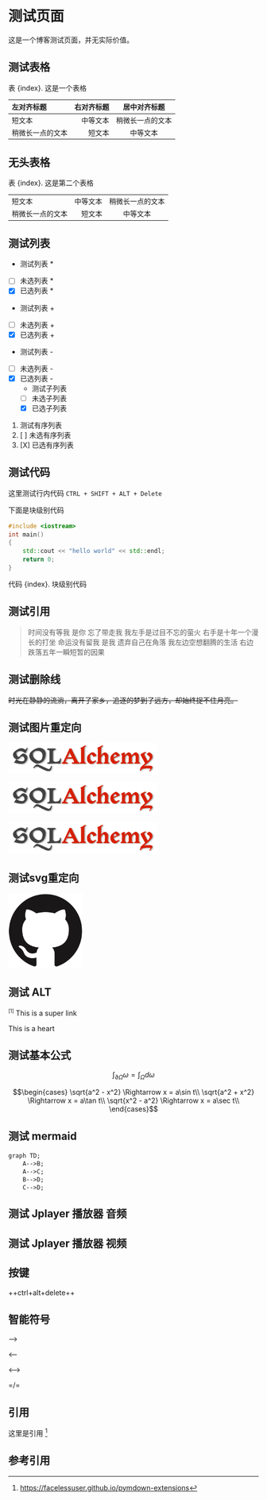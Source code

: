 # 测试页面

[annotation]: <id> (9034ba44-2ccf-46f7-8951-3f8a32bf522c)
[annotation]: <status> (public)
[annotation]: <comments> (true)

这是一个博客测试页面，并无实际价值。

## 测试表格

<div class='subtitle table'>表 {index}. 这是一个表格</div>

| 左对齐标题 | 右对齐标题 | 居中对齐标题 |
| :------| ------: | :------: |
| 短文本 | 中等文本 | 稍微长一点的文本 |
| 稍微长一点的文本 | 短文本 | 中等文本 |


## 无头表格

<div class='subtitle table'>表 {index}. 这是第二个表格</div>

|                  |          |                  |
| :--------------- | -------: | :--------------: |
| 短文本           | 中等文本 | 稍微长一点的文本 |
| 稍微长一点的文本 |   短文本 |     中等文本     |

## 测试列表

* 测试列表 *
* [ ] 未选列表 *
* [X] 已选列表 *
+ 测试列表 +
+ [ ] 未选列表 +
+ [X] 已选列表 +
- 测试列表 -
- [ ] 未选列表 -
- [X] 已选列表 -
    - 测试子列表
    - [ ] 未选子列表
    - [X] 已选子列表

1. 测试有序列表
2. [ ] 未选有序列表
3. [X] 已选有序列表

## 测试代码

这里测试行内代码 `CTRL + SHIFT + ALT + Delete`

下面是块级别代码

```c++
#include <iostream>
int main()
{
    std::cout << "hello world" << std::endl;
    return 0;
}
```

<div class='subtitle code'>代码 {index}. 块级别代码</div>

## 测试引用

> 时间没有等我 是你 忘了带走我 我左手是过目不忘的萤火 右手是十年一个漫长的打坐 命运没有留我 是我 遗弃自己在角落 我左边空想翻腾的生活 右边跌落五年一瞬短暂的因果

## 测试删除线

~~时光在静静的流淌，离开了家乡，追逐的梦到了远方，却始终捉不住月亮。~~

## 测试图片重定向

![测试无标题图片](static/test-001.png)

![图 {index}. 测试序号图片标题](static/test-001.png)

![{title}测试无序号图片标题](static/test-001.png)

## 测试svg重定向

<img src='static/test-002.svg?sanitize=true' width=150 height=150/>

## 测试 ALT

<sup class='ui pop'><small>[1]</small></sup>
<span class="ui popup">This is a super link</span>

<i class="ui pop heart circular small pink icon"></i>
<span class="ui popup">This is a heart</span>

## 测试基本公式

$$\int_{\partial\Omega} \omega = \int_\Omega d\omega$$

$$\begin{cases}
\sqrt{a^2 - x^2}  \Rightarrow x = a\sin t\\
\sqrt{a^2 + x^2}  \Rightarrow x = a\tan t\\
\sqrt{x^2 - a^2}  \Rightarrow x = a\sec t\\
\end{cases}$$

## 测试 mermaid

```mermaid
graph TD;
    A-->B;
    A-->C;
    B-->D;
    C-->D;
```

## 测试 Jplayer 播放器 音频

<div class='ui jplayer audio' data-url="https://link.hhtjim.com/kw/1027785.mp3" format='mp3' title="梁静茹 - 情歌"></div>

## 测试 Jplayer 播放器 视频

<div class='ui jplayer video' data-url="http://clips.vorwaerts-gmbh.de/big_buck_bunny.mp4" data-placeholder="https://media.w3.org/2010/05/bunny/poster.png" format='webmv'></div>

## 按键

++ctrl+alt+delete++

## 智能符号

-->

<--

<-->

=/=

## 引用

这里是引用 [^ref]

## 参考引用

[^ref]: <https://facelessuser.github.io/pymdown-extensions>
